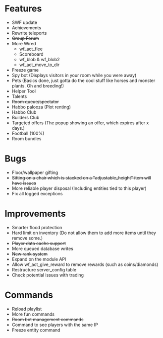 Features
==================
* SWF update
* ~~Achievements~~
* Rewrite teleports
* ~~Group Forum~~
* More Wired
    - wf_act_flee
    - Scoreboard
    - wf_blob & wf_blob2 
    - wf_act_move_to_dir
* Freeze game
* Spy bot (Displays visitors in your room while you were away)
* Pets (Basics done, just gotta do the cool stuff like horses and monster plants. Oh and breeding!)
* Helper Tool 
* Talents
* ~~Room queue/spectator~~
* Habbo palooza (Plot renting)
* Habbo Club
* Builders Club
* Targeted offers (The popup showing an offer, which expires after x days.)
* Football (100%)
* Room bundles

Bugs
==================
* Floor/wallpaper gifting
* ~~Sitting on a chair which is stacked on a "adjustable_height" item will have issues~~
* More reliable player disposal (Including entities tied to this player)
* Fix all logged exceptions 

Improvements
==================
* Smarter flood protection 
* Hard limit on inventory (Do not allow them to add more items until they remove some.)
* ~~Player data cache support~~
* More queued database writes
* ~~New rank system~~
* Expand on the module API
* Allow wf_act_give_reward to remove rewards (such as coins/diamonds)
* Restructure server_config table 
* Check potential issues with trading

Commands
==================
* Reload playlist
* More fun commands
* ~~Room bot management commands~~
* Command to see players with the same IP
* Freeze entity command 

